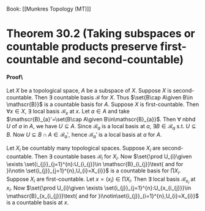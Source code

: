Book: [[Munkres Topology (MT)]]
# Theorem 30.2 (Taking subspaces or countable products preserve first-countable and second-countable)
#### Proof\
Let $X$ be a topological space, $A$ be a subspace of $X$.
Suppose $X$ is second-countable. Then $\exists$ countable basis $\mathscr{B}$ for $X$.
Thus $\set{B\cap A\given B\in \mathscr{B}}$ is a countable basis for $A$.
Suppose $X$ is first-countable. Then $\forall x\in X$, $\exists$ local basis $\mathscr{B}_{x}$ at $x$.
Let $a\in A$ and take $\mathscr{B}_{a}'=\set{B\cap A\given B\in\mathscr{B}_{a}}$.
Then $\forall$ nbhd $U$ of $a$ in $A$, we have $U\subseteq A$.
Since $\mathscr{B}_{a}$ is a local basis at $a$, $\exists B\in \mathscr{B}_{a}$ s.t. $U\subseteq B$.
Now $U\subseteq B\cap A\in \mathscr{B}_{a}'$, hence $\mathscr{B}_{a}'$ is a local basis at $a$ for $A$.

Let $X_{i}$ be countably many topological spaces.
Suppose $X_{i}$ are second-countable. Then $\exists$ countable bases $\mathscr{B}_{i}$ for $X_{i}$.
Now $\set{\prod U_{i}\given \exists \set{i_{j}}_{j=1}^{n}:U_{i_{j}}\in \mathscr{B}_{i_{j}}\text{ and for }i\notin \set{i_{j}}_{j=1}^{n},U_{i}=X_{i}}$ is a countable basis for $\prod X_{i}$.
Suppose $X_{i}$ are first-countable.
Let $x=(x_{i})\in \prod X_{i}$. Then $\exists$ local basis $\mathscr{B}_{x_{i}}$ at $x_{i}$.
Now $\set{\prod U_{i}\given \exists \set{i_{j}}_{j=1}^{n}:U_{x_{i_{j}}}\in \mathscr{B}_{x_{i_{j}}}\text{ and for }i\notin\set{i_{j}}_{i=1}^{n},U_{i}=X_{i}}$ is a countable basis at $x$.